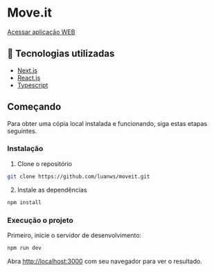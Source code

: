<h1>Move.it</h1>

[Acessar aplicação WEB](https://moveit-luanws.vercel.app/)


## 🚀 Tecnologias utilizadas
- [Next.js](https://nextjs.org/)
- [React.js](https://reactjs.org/)
- [Typescript](https://www.typescriptlang.org/)

##  Começando

Para obter uma cópia local instalada e funcionando, siga estas etapas seguintes.

### Instalação

1. Clone o repositório
```sh
git clone https://github.com/luanws/moveit.git
```

2. Instale as dependências
```sh
npm install
```

### Execução o projeto

Primeiro, inicie o servidor de desenvolvimento:

```bash
npm run dev
```

Abra [http://localhost:3000](http://localhost:3000) com seu navegador para ver o resultado.